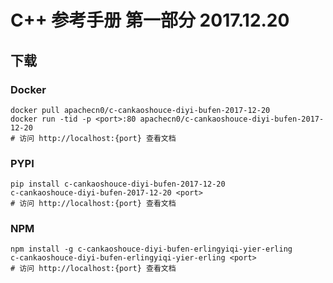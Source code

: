 # C++ 参考手册 第一部分 2017.12.20

## 下载

### Docker

```
docker pull apachecn0/c-cankaoshouce-diyi-bufen-2017-12-20
docker run -tid -p <port>:80 apachecn0/c-cankaoshouce-diyi-bufen-2017-12-20
# 访问 http://localhost:{port} 查看文档
```

### PYPI

```
pip install c-cankaoshouce-diyi-bufen-2017-12-20
c-cankaoshouce-diyi-bufen-2017-12-20 <port>
# 访问 http://localhost:{port} 查看文档
```

### NPM

```
npm install -g c-cankaoshouce-diyi-bufen-erlingyiqi-yier-erling
c-cankaoshouce-diyi-bufen-erlingyiqi-yier-erling <port>
# 访问 http://localhost:{port} 查看文档
```